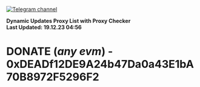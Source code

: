 [![Telegram channel](https://img.shields.io/endpoint?url=https://runkit.io/damiankrawczyk/telegram-badge/branches/master?url=https://t.me/n4z4v0d)](https://t.me/n4z4v0d) 

**Dynamic Updates Proxy List with Proxy Checker**  
**Last Updated: 19.12.23 04:56**

# DONATE (_any evm_) - 0xDEADf12DE9A24b47Da0a43E1bA70B8972F5296F2
